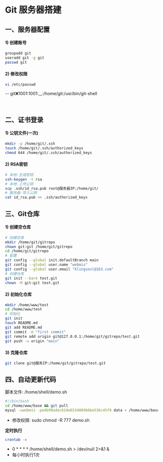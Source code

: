 # Git 服务器搭建

## 一、服务器配置
#### 1) 创建账号
```bash
groupadd git
useradd git -g git
passwd git
```

#### 2) 修改权限
```bash
vi /etc/passwd
```
-- git:x:1001:1001:,,,:/home/git:/usr/bin/git-shell

<br/>

## 二、证书登录
#### 1) 公钥文件(一次)
```bash
mkdir -p /home/git/.ssh
touch /home/git/.ssh/authorized_keys
chmod 644 /home/git/.ssh/authorized_keys
```

#### 2) RSA密钥
```bash
# 本地-生成密钥
ssh-keygen -t rsa
# 本地-上传公钥
scp .ssh/id_rsa.pub root@服务器IP:/home/git/
# 服务器-导入公钥
cat id_rsa.pub >> .ssh/authorized_keys
```

## 三、Git仓库
#### 1) 创建空仓库
```bash
# 创建目录
mkdir /home/git/gitrepo
chown git:git /home/git/gitrepo
cd /home/git/gitrepo
# 配置
git config --global init.defaultBranch main
git config --global user.name "webmis"
git config --global user.email "klingsoul@163.com"
# 创建仓库
git init --bare test.git
chown -R git:git test.git
```

#### 2) 初始化仓库
```bash
mkdir /home/www/test
cd /home/www/test
# 初始化
git init
touch README.md
git add README.md
git commit -m "first commit"
git remote add origin git@127.0.0.1:/home/git/gitrepo/test.git
git push -u origin "main"
```

#### 3) 克隆仓库
```bash
git clone git@服务IP:/home/git/gitrepo/test.git
```

## 四、自动更新代码
脚本文件: /home/shell/demo.sh
```bash
#!/bin/bash
cd /home/www/base && git pull
mysql -uwebmis -pe4b99adec618e653400966be536c45f8 data < /home/www/base/tools/database/data.sql
```
- 修改权限: sudo chmod -R 777 demo.sh

**定时执行**
```bash
crontab -e
```
- 0 * * * *  /home/shell/demo.sh > /dev/null 2>&1 &
- 每小时执行1次


